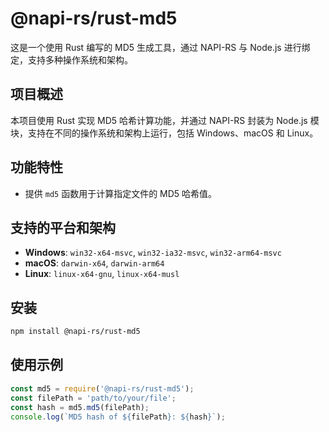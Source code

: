 # @napi-rs/rust-md5

这是一个使用 Rust 编写的 MD5 生成工具，通过 NAPI-RS 与 Node.js 进行绑定，支持多种操作系统和架构。

## 项目概述
本项目使用 Rust 实现 MD5 哈希计算功能，并通过 NAPI-RS 封装为 Node.js 模块，支持在不同的操作系统和架构上运行，包括 Windows、macOS 和 Linux。

## 功能特性
- 提供 `md5` 函数用于计算指定文件的 MD5 哈希值。

## 支持的平台和架构
- **Windows**: `win32-x64-msvc`, `win32-ia32-msvc`, `win32-arm64-msvc`
- **macOS**: `darwin-x64`, `darwin-arm64`
- **Linux**: `linux-x64-gnu`, `linux-x64-musl`

## 安装
```bash
npm install @napi-rs/rust-md5
```

## 使用示例
```javascript
const md5 = require('@napi-rs/rust-md5');
const filePath = 'path/to/your/file';
const hash = md5.md5(filePath);
console.log(`MD5 hash of ${filePath}: ${hash}`);
```
